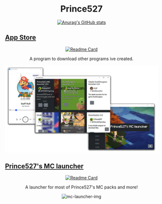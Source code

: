 <h1 align="center">Prince527</h1>

<p align="center">
  <a href="https://github.com/anuraghazra/github-readme-stats">
    <img src="https://github-readme-stats.vercel.app/api?username=Prince527Github&show_icons=true&theme=onedark" alt="Anurag's GitHub stats">
  </a>
</p>

<h2>
 <a href="https://github.com/Prince527GitHub/App-Store">App Store</a>
</h2>

<p align="center">
  <a href="https://github.com/anuraghazra/github-readme-stats">
    <img src="https://github-readme-stats.vercel.app/api/pin/?username=Prince527Github&repo=ServerSMP&show_icons=true&theme=onedark" alt="Readme Card">
  </a>
</p>

<p align="center">A program to download other programs ive created.</p>

<p align="center">
 <img src="https://raw.githubusercontent.com/Prince527GitHub/App-Store/images/apps/app-store.png" alt="app-store-img">
</p>

<h2>
 <a href="https://github.com/Prince527GitHub/Prince527-MC-launcher">Prince527's MC launcher</a>
</h2>

<p align="center">
  <a href="https://github.com/anuraghazra/github-readme-stats">
    <img src="https://github-readme-stats.vercel.app/api/pin/?username=DuckDevss&repo=Duck-Dungeon&show_icons=true&theme=onedark" alt="Readme Card">
  </a>
</p>

<p align="center">A launcher for most of Prince527's MC packs and more!</p>
 
<p align="center">
 <img src="https://serversmp.xyz/web/mclauncher/assets/image/main-menu.jpg" alt="mc-launcher-img">
</p>
